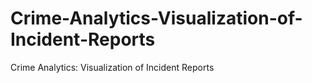 # Crime-Analytics-Visualization-of-Incident-Reports
Crime Analytics: Visualization of Incident Reports
